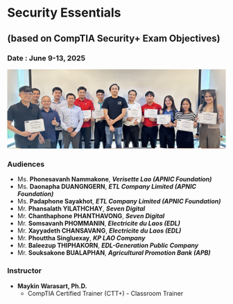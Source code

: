 # Security Essentials
## (based on CompTIA Security+ Exam Objectives)

### Date : June 9-13, 2025

<a href="After-the-match-o.jpg" target="_blank"><img src="After-the-match.jpg"></a>

### Audiences
+ Ms. **Phonesavanh Nammakone**, ***Verisette Lao (APNIC Foundation)***
+ Ms. **Daonapha DUANGNGERN**, ***ETL Company Limited (APNIC Foundation)***
+ Ms. **Padaphone Sayakhot**, ***ETL Company Limited (APNIC Foundation)***
+ Mr. **Phansalath YILATHCHAY**, ***Seven Digital***
+ Mr. **Chanthaphone PHANTHAVONG**, ***Seven Digital***
+ Mr. **Somsavanh PHOMMANIN**, ***Electricite du Laos (EDL)***
+ Mr. **Xayyadeth CHANSAVANG**, ***Electricite du Laos (EDL)***
+ Mr. **Phouttha Singluexay**, ***KP LAO Company***
+ Mr. **Baleezup THIPHAKORN**, ***EDL-Generation Public Company***
+ Mr. **Souksakone BUALAPHAN**, ***Agricultural Promotion Bank (APB)***

### Instructor
+ **Maykin Warasart, Ph.D.**
	+ CompTIA Certified Trainer (CTT+) - Classroom Trainer